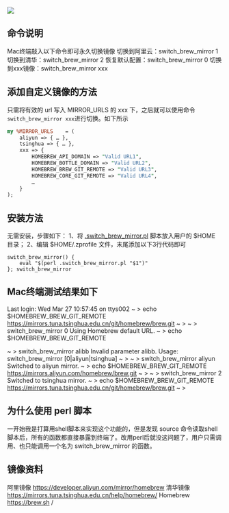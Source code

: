 ![](https://cdn.learnku.com/uploads/images/202403/27/24833/n0B8VoBb6I.jpg!large)
## 命令说明
Mac终端敲入以下命令即可永久切换镜像
切换到阿里云：switch_brew_mirror 1
切换到清华：switch_brew_mirror 2
恢复默认配置：switch_brew_mirror 0
切换到xxx镜像：switch_brew_mirror xxx

## 添加自定义镜像的方法
只需将有效的 url 写入 MIRROR_URLS 的 xxx 下，之后就可以使用命令`switch_brew_mirror xxx`进行切换。如下所示
``` perl
my %MIRROR_URLS    = (
    aliyun => { … },
    tsinghua => { … },
    xxx => {
        HOMEBREW_API_DOMAIN => "Valid URL1",
        HOMEBREW_BOTTLE_DOMAIN => "Valid URL2",
        HOMEBREW_BREW_GIT_REMOTE => "Valid URL3",
        HOMEBREW_CORE_GIT_REMOTE => "Valid URL4",
        …
    }
);
```

## 安装方法
无需安装，步骤如下：
1、将 [.switch_brew_mirror.pl](https://gitee.com/zhaiduting/zdt/blob/master/.switch_brew_mirror.pl ".switch_brew_mirror.pl") 脚本放入用户的 $HOME 目录；
2、编辑 $HOME/.zprofile 文件，末尾添加以下3行代码即可
``` shell
switch_brew_mirror() {
    eval "$(perl .switch_brew_mirror.pl "$1")"
}; switch_brew_mirror
```

## Mac终端测试结果如下
Last login: Wed Mar 27 10:57:45 on ttys002
~ > echo $HOMEBREW_BREW_GIT_REMOTE
https://mirrors.tuna.tsinghua.edu.cn/git/homebrew/brew.git
~ >
~ > switch_brew_mirror 0
Using Homebrew default URL.
~ > echo $HOMEBREW_BREW_GIT_REMOTE

~ > switch_brew_mirror alibb
Invalid parameter alibb. Usage: switch_brew_mirror [0|aliyun|tsinghua]
~ >
~ > switch_brew_mirror aliyun
Switched to aliyun mirror.
~ > echo $HOMEBREW_BREW_GIT_REMOTE
https://mirrors.aliyun.com/homebrew/brew.git
~ >
~ > switch_brew_mirror 2
Switched to tsinghua mirror.
~ > echo $HOMEBREW_BREW_GIT_REMOTE
https://mirrors.tuna.tsinghua.edu.cn/git/homebrew/brew.git
~ >

## 为什么使用 perl 脚本
一开始我是打算用shell脚本来实现这个功能的，但是发现 source 命令读取shell脚本后，所有的函数都直接暴露到终端了。改用perl后就没这问题了，用户只需调用、也只能调用一个名为 switch_brew_mirror 的函数。

## 镜像资料
阿里镜像 https://developer.aliyun.com/mirror/homebrew
清华镜像 https://mirrors.tuna.tsinghua.edu.cn/help/homebrew/
Homebrew https://brew.sh
/
